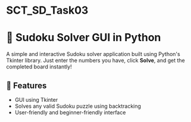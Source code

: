 # SCT_SD_Task03
# 🧩 Sudoku Solver GUI in Python

A simple and interactive Sudoku solver application built using Python's Tkinter library. Just enter the numbers you have, click **Solve**, and get the completed board instantly!

## 🚀 Features
- GUI using Tkinter
- Solves any valid Sudoku puzzle using backtracking
- User-friendly and beginner-friendly interface
  
